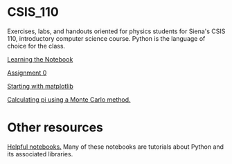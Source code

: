 CSIS_110
========

Exercises, labs, and handouts oriented for physics students for Siena's CSIS 110, introductory computer science course. Python is the language of choice for the class. 


<a href="http://nbviewer.ipython.org/urls/raw.github.com/mattbellis/CSIS_110/master/labs_and_exercises/Notebook%2520intro.ipynb">Learning the Notebook</a>

<a href="http://nbviewer.ipython.org/urls/raw.github.com/mattbellis/CSIS_110/master/labs_and_exercises/Learning%2520the%2520notebook%2520-%2520Assignment%25200.ipynb">Assignment 0</a>

<a href="http://nbviewer.ipython.org/urls/raw.github.com/mattbellis/CSIS_110/master/labs_and_exercises/Starting%2520with%2520matplotlib.ipynb">Starting with matplotlib</a>

<a href="http://nbviewer.ipython.org/urls/raw.github.com/mattbellis/CSIS_110/master/labs_and_exercises/Calculating%2520pi.ipynb">Calculating pi using a Monte Carlo method.</a>

<h1>Other resources</h1>

<a href="https://www.wakari.io/gallery">Helpful notebooks.</a> Many of these notebooks are tutorials about Python and its associated libraries. 

